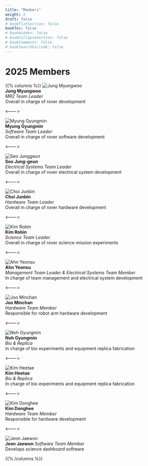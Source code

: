```yaml
---
title: "Members"
weight: 2
draft: false
# bookFlatSection: false
bookToc: false
# bookHidden: false
# bookCollapseSection: false
# bookComments: false
# bookSearchExclude: false
---
```

# 2025 Members

{{% columns %}}
![Jung Myungwoo](/images/members/2025/JungMyungWoo.jpeg)  
**Jung Myungwoo**  
_MR2 Team Leader_  
Overall in charge of rover development

<--->

![Myung Gyungmin](/images/members/2025/MyungGyungMin.jpeg)  
**Myung Gyungmin**  
_Software Team Leader_  
Overall in charge of rover software development

<--->


![Seo Junggeun](/images/members/2025/SeoJungGeun.jpeg)  
**Seo Jung-geun**  
_Electrical Systems Team Leader_  
Overall in charge of rover electrical system development

<--->

![Choi Junbin](/images/members/2025/ChoiJunBin.jpeg)  
**Choi Junbin**  
_Hardware Team Leader_  
Overall in charge of rover hardware development

<--->

![Kim Robin](/images/members/2025/KimRoBin.jpeg)  
**Kim Robin**  
_Science Team Leader_  
Overall in charge of rover science mission experiments

<--->

![Ahn Yeonsu](/images/members/2025/AhnYeonSu.jpeg)  
**Ahn Yeonsu**  
_Management Team Leader & Electrical Systems Team Member_  
In charge of team management and electrical system development

<--->

![Joo Minchan](/images/members/2025/JooMinChan.jpeg)  
**Joo Minchan**  
_Hardware Team Member_  
Responsible for robot arm hardware development

<--->

![Noh Gyungmin](/images/members/2025/NohGyungMin.jpeg)  
**Noh Gyungmin**  
_Bio & Replica_  
In charge of bio experiments and equipment replica fabrication

<--->

![Kim Heetae](/images/members/2025/KimHeeTae.jpeg)  
**Kim Heetae**  
_Bio & Replica_  
In charge of bio experiments and equipment replica fabrication

<--->

![Kim Donghee](/images/members/2025/KimDongHee.jpeg)  
**Kim Donghee**  
_Hardware Team Member_  
Responsible for hardware development

<--->

![Jeon Jaewon](/images/members/2025/JeonJaeWon.jpeg)  
**Jeon Jaewon** 
_Software Team Member_  
Develops science dashboard software

{{% /columns %}}
